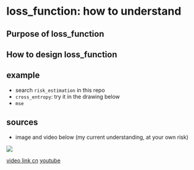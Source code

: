 # loss_function: how to understand

## Purpose of loss_function

## How to design loss_function

## example
- search `risk_estimation` in this repo
- `cross_entropy`: try it in the drawing below
- `mse`

## sources
- image and video below (my current understanding, at your own risk)

![](https://lh3.googleusercontent.com/mpwtQYz-0kWPPxvc6w9_6fVwhi_prA6MnIta-nuRYOPxoYs2D7cn1aDoABu6F4SoWeFI3hKeW9Y_W4e-mJO_yN9ht9pUMi12OXleX2Q3LWnLs6giaHKy5R2XyW0ntP0bjEA2ZJzwiuynCQxkM5sA6UNApdoXhLmnU3rDNiwx-nAML_hOJMlMIPDZfExrtVU-URCAommkNUK6x_-WgQWAKoQA91vcgwakLlUn0i1sz1zFBFpt77RbqpRGQQd3_ZU6zGRy-dqDNAfzIExU9vFILDSWcmcqa2wQbQQMjG9UwcVWuWml1SCqPaUhiHvgPUEJx9udzyzM2DDNjAPdFtTDy2TSnM2AmUmJsJDVVn4zXJ6p0vgotUeVT4UpY826fJk7DsSYsF1lYIAzTcb0ZDV2byxYEAD6toMEWkATQzFzEy2rvF1-tbKMa5SdTlfSyf4cgd4-Hu41V76h_2LwJB5mJzcOLTXTQBpc3hR4VwUSeRxngHQag7uIt7sLZodTtX0xqd-NP-7iEcZkTTT9PQB-oDBAkYbsMZ2HzPLAUHZPKLyhFJD71lD6N6IrWUnvQPysSWwnnyb4JGZrlrDblgJvrpSX8PIz5ya0zNF9b6EGll43aowXPIOmy0ps=w1608-h1136-no)

[video link cn](https://pan.baidu.com/s/1nvPu65F)
[youtube](https://youtu.be/RgSz6UAnt0w)
